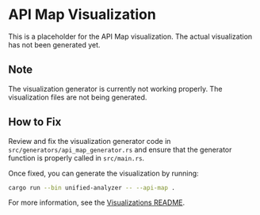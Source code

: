# API Map Visualization

This is a placeholder for the API Map visualization. The actual visualization has not been generated yet.

## Note

The visualization generator is currently not working properly. The visualization files are not being generated.

## How to Fix

Review and fix the visualization generator code in `src/generators/api_map_generator.rs` and ensure that the generator function is properly called in `src/main.rs`.

Once fixed, you can generate the visualization by running:

```bash
cargo run --bin unified-analyzer -- --api-map .
```

For more information, see the [Visualizations README](../README.md).
